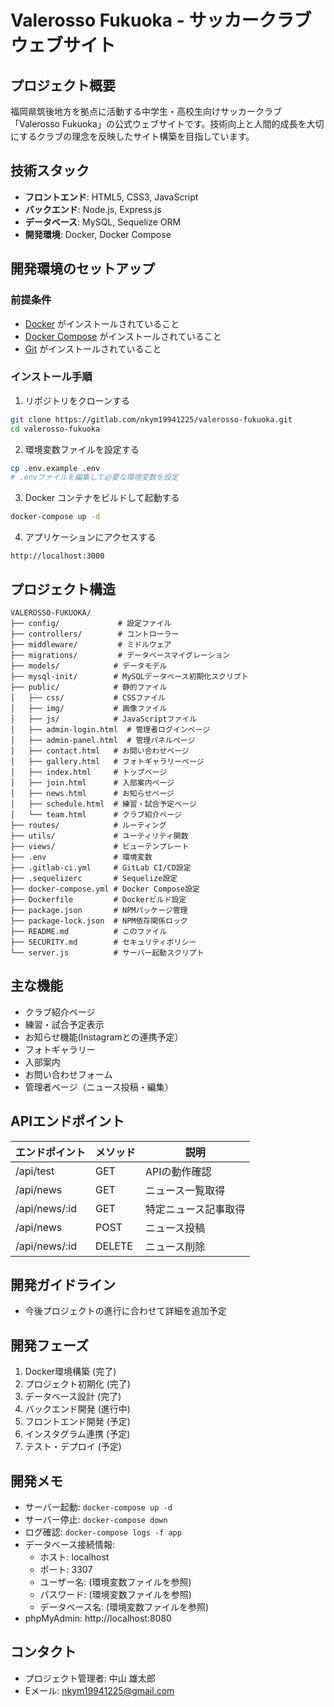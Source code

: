 # Valerosso Fukuoka - サッカークラブウェブサイト

## プロジェクト概要
福岡県筑後地方を拠点に活動する中学生・高校生向けサッカークラブ「Valerosso Fukuoka」の公式ウェブサイトです。技術向上と人間的成長を大切にするクラブの理念を反映したサイト構築を目指しています。

## 技術スタック
- **フロントエンド**: HTML5, CSS3, JavaScript
- **バックエンド**: Node.js, Express.js
- **データベース**: MySQL, Sequelize ORM
- **開発環境**: Docker, Docker Compose

## 開発環境のセットアップ

### 前提条件
- [Docker](https://www.docker.com/get-started) がインストールされていること
- [Docker Compose](https://docs.docker.com/compose/install/) がインストールされていること
- [Git](https://git-scm.com/downloads) がインストールされていること

### インストール手順

1. リポジトリをクローンする
```bash
git clone https://gitlab.com/nkym19941225/valerosso-fukuoka.git
cd valerosso-fukuoka
```

2. 環境変数ファイルを設定する
```bash
cp .env.example .env
# .envファイルを編集して必要な環境変数を設定
```

3. Docker コンテナをビルドして起動する
```bash
docker-compose up -d
```

4. アプリケーションにアクセスする
```
http://localhost:3000
```

## プロジェクト構造
```
VALEROSSO-FUKUOKA/
├── config/             # 設定ファイル
├── controllers/        # コントローラー
├── middleware/         # ミドルウェア
├── migrations/         # データベースマイグレーション
├── models/            # データモデル
├── mysql-init/        # MySQLデータベース初期化スクリプト
├── public/            # 静的ファイル
│   ├── css/           # CSSファイル
│   ├── img/           # 画像ファイル
│   ├── js/            # JavaScriptファイル
│   ├── admin-login.html  # 管理者ログインページ
│   ├── admin-panel.html  # 管理パネルページ
│   ├── contact.html   # お問い合わせページ
│   ├── gallery.html   # フォトギャラリーページ
│   ├── index.html     # トップページ
│   ├── join.html      # 入部案内ページ
│   ├── news.html      # お知らせページ
│   ├── schedule.html  # 練習・試合予定ページ
│   └── team.html      # クラブ紹介ページ
├── routes/            # ルーティング
├── utils/             # ユーティリティ関数
├── views/             # ビューテンプレート
├── .env               # 環境変数
├── .gitlab-ci.yml     # GitLab CI/CD設定
├── .sequelizerc       # Sequelize設定
├── docker-compose.yml # Docker Compose設定
├── Dockerfile         # Dockerビルド設定
├── package.json       # NPMパッケージ管理
├── package-lock.json  # NPM依存関係ロック
├── README.md          # このファイル
├── SECURITY.md        # セキュリティポリシー
└── server.js          # サーバー起動スクリプト
```

## 主な機能
- クラブ紹介ページ
- 練習・試合予定表示
- お知らせ機能(Instagramとの連携予定）
- フォトギャラリー
- 入部案内
- お問い合わせフォーム
- 管理者ページ（ニュース投稿・編集）

## APIエンドポイント
| エンドポイント | メソッド | 説明 |
|--------------|--------|------|
| /api/test | GET | APIの動作確認 |
| /api/news | GET | ニュース一覧取得 |
| /api/news/:id | GET | 特定ニュース記事取得 |
| /api/news | POST | ニュース投稿 |
| /api/news/:id | DELETE | ニュース削除 |

## 開発ガイドライン
- 今後プロジェクトの進行に合わせて詳細を追加予定

## 開発フェーズ
1. Docker環境構築 (完了)
2. プロジェクト初期化 (完了)
3. データベース設計 (完了)
4. バックエンド開発 (進行中)
5. フロントエンド開発 (予定)
6. インスタグラム連携 (予定)
7. テスト・デプロイ (予定)

## 開発メモ
- サーバー起動: `docker-compose up -d`
- サーバー停止: `docker-compose down`
- ログ確認: `docker-compose logs -f app`
- データベース接続情報:
  - ホスト: localhost
  - ポート: 3307
  - ユーザー名: (環境変数ファイルを参照)
  - パスワード: (環境変数ファイルを参照)
  - データベース名: (環境変数ファイルを参照)
- phpMyAdmin: http://localhost:8080

## コンタクト
- プロジェクト管理者: 中山 雄太郎
- Eメール: nkym19941225@gmail.com